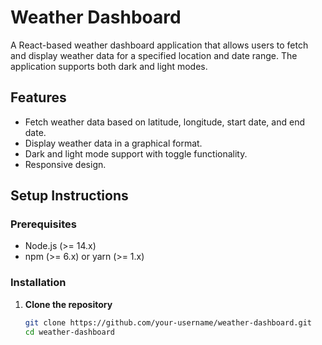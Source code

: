 # Weather Dashboard

A React-based weather dashboard application that allows users to fetch and display weather data for a specified location and date range. The application supports both dark and light modes.

## Features

- Fetch weather data based on latitude, longitude, start date, and end date.
- Display weather data in a graphical format.
- Dark and light mode support with toggle functionality.
- Responsive design.

## Setup Instructions

### Prerequisites

- Node.js (>= 14.x)
- npm (>= 6.x) or yarn (>= 1.x)

### Installation

1. **Clone the repository**

   ```sh
   git clone https://github.com/your-username/weather-dashboard.git
   cd weather-dashboard